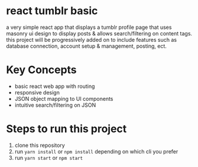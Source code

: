 # react tumblr basic

a very simple react app that displays a tumblr profile page that uses masonry ui design to display posts & allows search/filtering on content tags.
this project will be progressively added on to include features such as database connection, account setup & management, posting, ect. 

# Key Concepts

* basic react web app with routing
* responsive design
* JSON object mapping to UI components
* intuitive search/filtering on JSON

# Steps to run this project
1) clone this repository 
2) run `yarn install` or `npm install` depending on which cli you prefer
3) run `yarn start` or `npm start`
